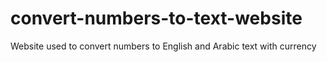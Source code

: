 # convert-numbers-to-text-website
Website used to convert numbers to English and Arabic text with currency
